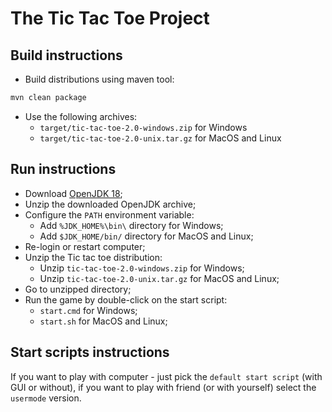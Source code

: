 # The Tic Tac Toe Project

## Build instructions

- Build distributions using maven tool:

```bash
mvn clean package
```

- Use the following archives:
  - `target/tic-tac-toe-2.0-windows.zip` for Windows
  - `target/tic-tac-toe-2.0-unix.tar.gz` for MacOS and Linux

## Run instructions

- Download [OpenJDK 18](https://jdk.java.net/18/);
- Unzip the downloaded OpenJDK archive;
- Configure the `PATH` environment variable:
  - Add `%JDK_HOME%\bin\` directory for Windows;
  - Add `$JDK_HOME/bin/` directory for MacOS and Linux;
- Re-login or restart computer;
- Unzip the Tic tac toe distribution:
  - Unzip `tic-tac-toe-2.0-windows.zip` for Windows;
  - Unzip `tic-tac-toe-2.0-unix.tar.gz` for MacOS and Linux;
- Go to unzipped directory;
- Run the game by double-click on the start script:
  - `start.cmd` for Windows;
  - `start.sh` for MacOS and Linux;

## Start scripts instructions

If you want to play with computer - just pick the `default start script` (with GUI or without), if you want to play with
friend (or with yourself) select the `usermode` version.

